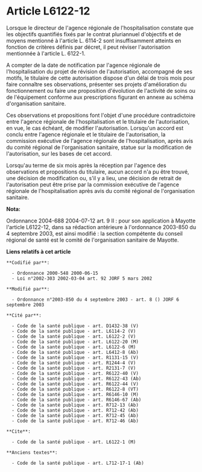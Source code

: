 # Article L6122-12

Lorsque le directeur de l'agence régionale de l'hospitalisation constate que les objectifs quantifiés fixés par le contrat
pluriannuel d'objectifs et de moyens mentionné à l'article L. 6114-2 sont insuffisamment atteints en fonction de critères
définis par décret, il peut réviser l'autorisation mentionnée à l'article L. 6122-1.

A compter de la date de notification par l'agence régionale de l'hospitalisation du projet de révision de l'autorisation,
accompagné de ses motifs, le titulaire de cette autorisation dispose d'un délai de trois mois pour faire connaître ses
observations, présenter ses projets d'amélioration du fonctionnement ou faire une proposition d'évolution de l'activité de
soins ou de l'équipement conforme aux prescriptions figurant en annexe au schéma d'organisation sanitaire.

Ces observations et propositions font l'objet d'une procédure contradictoire entre l'agence régionale de l'hospitalisation et
le titulaire de l'autorisation, en vue, le cas échéant, de modifier l'autorisation. Lorsqu'un accord est conclu entre
l'agence régionale et le titulaire de l'autorisation, la commission exécutive de l'agence régionale de l'hospitalisation,
après avis du comité régional de l'organisation sanitaire, statue sur la modification de l'autorisation, sur les bases de cet
accord.

Lorsqu'au terme de six mois après la réception par l'agence des observations et propositions du titulaire, aucun accord n'a
pu être trouvé, une décision de modification ou, s'il y a lieu, une décision de retrait de l'autorisation peut être prise par
la commission exécutive de l'agence régionale de l'hospitalisation après avis du comité régional de l'organisation sanitaire.

**Nota:**

Ordonnance 2004-688 2004-07-12 art. 9 II : pour son application à Mayotte l'article L6122-12, dans sa rédaction antérieure à
l'ordonnance 2003-850 du 4 septembre 2003, est ainsi modifié : la section compétente du conseil régional de santé est le
comité de l'organisation sanitaire de Mayotte.

**Liens relatifs à cet article**

	**Codifié par**:

	  - Ordonnance 2000-548 2000-06-15
	  - Loi n°2002-303 2002-03-04 art. 92 JORF 5 mars 2002

	**Modifié par**:

	  - Ordonnance n°2003-850 du 4 septembre 2003 - art. 8 () JORF 6 septembre 2003

	**Cité par**:

	  - Code de la santé publique - art. D1432-38 (V)
	  - Code de la santé publique - art. L6114-2 (V)
	  - Code de la santé publique - art. L6122-2 (V)
	  - Code de la santé publique - art. L6122-20 (M)
	  - Code de la santé publique - art. L6122-6 (M)
	  - Code de la santé publique - art. L6412-8 (Ab)
	  - Code de la santé publique - art. R1131-15 (V)
	  - Code de la santé publique - art. R1244-4 (V)
	  - Code de la santé publique - art. R2131-7 (V)
	  - Code de la santé publique - art. R6122-40 (V)
	  - Code de la santé publique - art. R6122-43 (Ab)
	  - Code de la santé publique - art. R6122-44 (V)
	  - Code de la santé publique - art. R6122-8 (VT)
	  - Code de la santé publique - art. R6146-10 (M)
	  - Code de la santé publique - art. R6146-67 (Ab)
	  - Code de la santé publique - art. R712-13 (Ab)
	  - Code de la santé publique - art. R712-42 (Ab)
	  - Code de la santé publique - art. R712-45 (Ab)
	  - Code de la santé publique - art. R712-46 (Ab)

	**Cite**:

	  - Code de la santé publique - art. L6122-1 (M)

	**Anciens textes**:

	  - Code de la santé publique - art. L712-17-1 (Ab)
